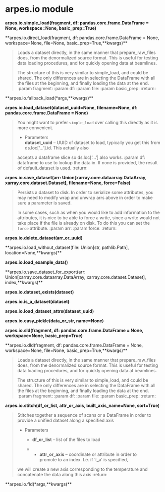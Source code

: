 # arpes.io module

**arpes.io.simple\_load(fragment, df: pandas.core.frame.DataFrame =
None, workspace=None, basic\_prep=True)**

**arpes.io.direct\_load(fragment, df: pandas.core.frame.DataFrame =
None, workspace=None, file=None, basic\_prep=True,**kwargs)\*\*

> Loads a dataset directly, in the same manner that prepare\_raw\_files
> does, from the denormalized source format. This is useful for testing
> data loading procedures, and for quickly opening data at beamlines.
> 
> The structure of this is very similar to simple\_load, and could be
> shared. The only differences are in selecting the DataFrame with all
> the files at the beginning, and finally loading the data at the end.
> :param fragment: :param df: :param file: :param basic\_prep: :return:

**arpes.io.fallback\_load(\*args,**kwargs)\*\*

**arpes.io.load\_dataset(dataset\_uuid=None, filename=None, df:
pandas.core.frame.DataFrame = None)**

> You might want to prefer `simple_load` over calling this directly as
> it is more convenient.
> 
>   - Parameters  
>     **dataset\_uuid** – UUID of dataset to load, typically you get
>     this from ds.loc\[‘…’\].id. This actually also
> 
> accepts a dataframe slice so ds.loc\[‘…’\] also works. :param df:
> dataframe to use to lookup the data in. If none is provided, the
> result of default\_dataset is used. :return:

**arpes.io.save\_dataset(arr: Union\[xarray.core.dataarray.DataArray,
xarray.core.dataset.Dataset\], filename=None, force=False)**

> Persists a dataset to disk. In order to serialize some attributes, you
> may need to modify wrap and unwrap arrs above in order to make sure a
> parameter is saved.
> 
> In some cases, such as when you would like to add information to the
> attributes, it is nice to be able to force a write, since a write
> would not take place if the file is already on disk. To do this you
> can set the `force` attribute. :param arr: :param force: :return:

**arpes.io.delete\_dataset(arr\_or\_uuid)**

**arpes.io.load\_without\_dataset(file: Union\[str, pathlib.Path\],
location=None,**kwargs)\*\*

**arpes.io.load\_example\_data()**

**arpes.io.save\_dataset\_for\_export(arr:
Union\[xarray.core.dataarray.DataArray, xarray.core.dataset.Dataset\],
index,**kwargs)\*\*

**arpes.io.dataset\_exists(dataset)**

**arpes.io.is\_a\_dataset(dataset)**

**arpes.io.load\_dataset\_attrs(dataset\_uuid)**

**arpes.io.easy\_pickle(data\_or\_str, name=None)**

**arpes.io.sld(fragment, df: pandas.core.frame.DataFrame = None,
workspace=None, basic\_prep=True)**

**arpes.io.dld(fragment, df: pandas.core.frame.DataFrame = None,
workspace=None, file=None, basic\_prep=True,**kwargs)\*\*

> Loads a dataset directly, in the same manner that prepare\_raw\_files
> does, from the denormalized source format. This is useful for testing
> data loading procedures, and for quickly opening data at beamlines.
> 
> The structure of this is very similar to simple\_load, and could be
> shared. The only differences are in selecting the DataFrame with all
> the files at the beginning, and finally loading the data at the end.
> :param fragment: :param df: :param file: :param basic\_prep: :return:

**arpes.io.stitch(df\_or\_list, attr\_or\_axis, built\_axis\_name=None,
sort=True)**

> Stitches together a sequence of scans or a DataFrame in order to
> provide a unified dataset along a specified axis
> 
>   - Parameters
>     
>       - **df\_or\_list** – list of the files to load
>     
>       -   - **attr\_or\_axis** – coordinate or attribute in order to  
>             promote to an index. I.e. if ‘t\_a’ is specified,
> 
> we will create a new axis corresponding to the temperature and
> concatenate the data along this axis :return:

**arpes.io.fld(\*args,**kwargs)\*\*
